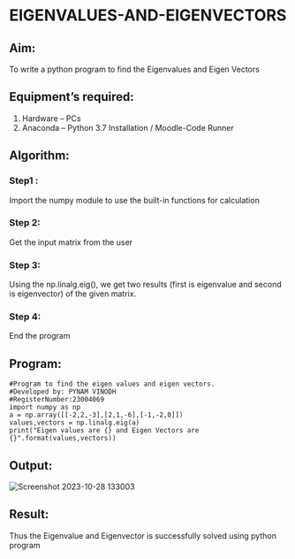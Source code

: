 # EIGENVALUES-AND-EIGENVECTORS
## Aim:
To write a python program to find the Eigenvalues and Eigen Vectors
## Equipment’s required:
1. 	Hardware – PCs
2. 	Anaconda – Python 3.7 Installation / Moodle-Code Runner
## Algorithm:
### Step1 :
Import the numpy module to use the built-in functions for calculation

### Step 2:
Get the input matrix from the user

### Step 3:
Using the np.linalg.eig(), we get two results (first is eigenvalue and second is eigenvector) of the given matrix.

### Step 4:
End the program

## Program:
```
#Program to find the eigen values and eigen vectors.
#Developed by: PYNAM VINODH
#RegisterNumber:23004069
import numpy as np
a = np.array([[-2,2,-3],[2,1,-6],[-1,-2,0]])
values,vectors = np.linalg.eig(a)
print("Eigen values are {} and Eigen Vectors are {}".format(values,vectors))
```
## Output:
![Screenshot 2023-10-28 133003](https://github.com/PYNAMVINODH/EIGENVALUES-AND-EIGENVECTORS/assets/145742678/cb4551df-fcc1-418d-ad72-087b54bf3e5a)

## Result:
Thus the Eigenvalue and Eigenvector is successfully solved using python program
